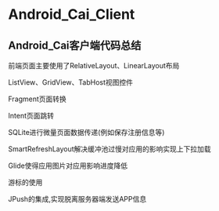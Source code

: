 # Android_Cai_Client
## Android_Cai客户端代码总结
<p>前端页面主要使用了RelativeLayout、LinearLayout布局</p>
<p>ListView、GridView、TabHost视图控件</p>
<p>Fragment页面转换</p>
<p>Intent页面跳转</p>
<p>SQLite进行微量页面数据传递(例如保存注册信息等)</p>
<p>SmartRefreshLayout解决缓冲池过慢对应用的影响实现上下拉加载</p>
<p>Glide使得应用图片对应用影响进度降低</p>
<p>游标的使用</p>
<p>JPush的集成,实现脱离服务器端发送APP信息</p>
